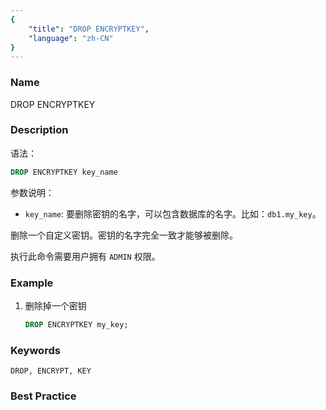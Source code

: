 ```yaml
---
{
    "title": "DROP ENCRYPTKEY",
    "language": "zh-CN"
}
---
```


<!--
Licensed to the Apache Software Foundation (ASF) under one
or more contributor license agreements.  See the NOTICE file
distributed with this work for additional information
regarding copyright ownership.  The ASF licenses this file
to you under the Apache License, Version 2.0 (the
"License"); you may not use this file except in compliance
with the License.  You may obtain a copy of the License at

  http://www.apache.org/licenses/LICENSE-2.0

Unless required by applicable law or agreed to in writing,
software distributed under the License is distributed on an
"AS IS" BASIS, WITHOUT WARRANTIES OR CONDITIONS OF ANY
KIND, either express or implied.  See the License for the
specific language governing permissions and limitations
under the License.
-->



### Name

DROP ENCRYPTKEY

### Description

语法：

```sql
DROP ENCRYPTKEY key_name
```

参数说明：

- `key_name`: 要删除密钥的名字，可以包含数据库的名字。比如：`db1.my_key`。

删除一个自定义密钥。密钥的名字完全一致才能够被删除。

执行此命令需要用户拥有 `ADMIN` 权限。

### Example

1. 删除掉一个密钥

   ```sql
   DROP ENCRYPTKEY my_key;
   ```

### Keywords

    DROP, ENCRYPT, KEY

### Best Practice

